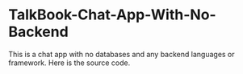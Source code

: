 # TalkBook-Chat-App-With-No-Backend
This is a chat app with no databases and any backend languages or framework. Here is the source code.
